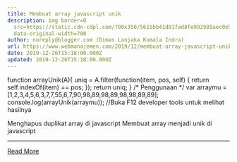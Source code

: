 ```yaml
---
title: Membuat array javascript unik
description: img border=0
  src=https://static.cdn-cdpl.com/700x350/5615bb41d81fad8fe992985aec0e5f29/js.jpg
  data-original-width=700
author: noreply@blogger.com (Dimas Lanjaka Kumala Indra)
url: https://www.webmanajemen.com/2019/12/membuat-array-javascript-unik.html
date: 2019-12-26T15:18:00.000Z
updated: 2019-12-26T15:18:00.000Z
---
```


function arrayUnik(A){
  uniq = A.filter(function(item, pos, self) {
      return self.indexOf(item) == pos;
  });
  return uniq;
}
/* Penggunaan */
var arraymu = [1,2,3,4,5,6,3,7,7,55,6,7,90,98,89,98,89,98,98,89,89];
console.log(arrayUnik(arraymu)); //Buka F12 developer tools untuk melihat hasilnya
 
Menghapus duplikat array di javascript
Membuat array menjadi unik di javascript<hr/> <a href="https://www.webmanajemen.com/2019/12/membuat-array-javascript-unik.html" rel="follow" class="button" id="read-more">Read More</a>